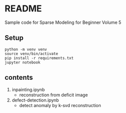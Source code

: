 # README
Sample code for Sparse Modeling for Beginner Volume 5

## Setup
```
python -m venv venv
source venv/bin/activate
pip install -r requirements.txt
jupyter notebook
```

## contents
1. inpainting.ipynb
	* reconstruction from deficit image 
2. defect-detection.ipynb
	* detect anomaly by k-svd reconstruction

